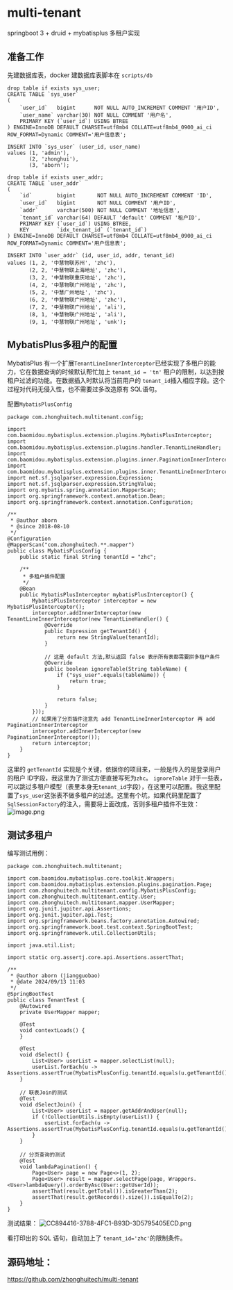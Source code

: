 # multi-tenant
springboot 3 + druid + mybatisplus 多租户实现

## 准备工作
先建数据库表，docker 建数据库表脚本在 `scripts/db`
```mysql
drop table if exists sys_user;
CREATE TABLE `sys_user`
(
    `user_id`   bigint      NOT NULL AUTO_INCREMENT COMMENT '用户ID',
    `user_name` varchar(30) NOT NULL COMMENT '用户名',
    PRIMARY KEY (`user_id`) USING BTREE
) ENGINE=InnoDB DEFAULT CHARSET=utf8mb4 COLLATE=utf8mb4_0900_ai_ci ROW_FORMAT=Dynamic COMMENT='用户信息表';

INSERT INTO `sys_user` (user_id, user_name)
values (1, 'admin'),
       (2, 'zhonghui'),
       (3, 'aborn');

drop table if exists user_addr;
CREATE TABLE `user_addr`
(
    `id`        bigint       NOT NULL AUTO_INCREMENT COMMENT 'ID',
    `user_id`   bigint       NOT NULL COMMENT '用户ID',
    `addr`      varchar(500) NOT NULL COMMENT '地址信息',
    `tenant_id` varchar(64) DEFAULT 'default' COMMENT '租户ID',
    PRIMARY KEY (`user_id`) USING BTREE,
    KEY         `idx_tenant_id` (`tenant_id`)
) ENGINE=InnoDB DEFAULT CHARSET=utf8mb4 COLLATE=utf8mb4_0900_ai_ci ROW_FORMAT=Dynamic COMMENT='用户信息表';

INSERT INTO `user_addr` (id, user_id, addr, tenant_id)
values (1, 2, '中慧物联苏州', 'zhc'),
       (2, 2, '中慧物联上海地址', 'zhc'),
       (3, 2, '中慧物联重庆地址', 'zhc'),
       (4, 2, '中慧物联广州地址', 'zhc'),
       (5, 2, '中慧广州地址', 'zhc'),
       (6, 2, '中慧物联广州地址', 'zhc'),
       (7, 2, '中慧物联广州地址', 'ali'),
       (8, 1, '中慧物联广州地址', 'ali'),
       (9, 1, '中慧物联广州地址', 'unk');
```
## MybatisPlus多租户的配置
MybatisPlus 有一个扩展`TenantLineInnerInterceptor`已经实现了多租户的能力，它在数据查询的时候默认帮忙加上 `tenant_id = 'tn'` 租户的限制，以达到按租户过滤的功能。在数据插入时默认将当前用户的 `tenant_id`插入相应字段。这个过程对代码无侵入性，也不需要过多改造原有 SQL语句。

配置`MybatisPlusConfig`
```
package com.zhonghuitech.multitenant.config;

import com.baomidou.mybatisplus.extension.plugins.MybatisPlusInterceptor;
import com.baomidou.mybatisplus.extension.plugins.handler.TenantLineHandler;
import com.baomidou.mybatisplus.extension.plugins.inner.PaginationInnerInterceptor;
import com.baomidou.mybatisplus.extension.plugins.inner.TenantLineInnerInterceptor;
import net.sf.jsqlparser.expression.Expression;
import net.sf.jsqlparser.expression.StringValue;
import org.mybatis.spring.annotation.MapperScan;
import org.springframework.context.annotation.Bean;
import org.springframework.context.annotation.Configuration;

/**
 * @author aborn
 * @since 2018-08-10
 */
@Configuration
@MapperScan("com.zhonghuitech.**.mapper")
public class MybatisPlusConfig {
    public static final String tenantId = "zhc";

    /**
     * 多租户插件配置
     */
    @Bean
    public MybatisPlusInterceptor mybatisPlusInterceptor() {
        MybatisPlusInterceptor interceptor = new MybatisPlusInterceptor();
        interceptor.addInnerInterceptor(new TenantLineInnerInterceptor(new TenantLineHandler() {
            @Override
            public Expression getTenantId() {
                return new StringValue(tenantId);
            }

            // 这是 default 方法,默认返回 false 表示所有表都需要拼多租户条件
            @Override
            public boolean ignoreTable(String tableName) {
                if ("sys_user".equals(tableName)) {
                    return true;
                }

                return false;
            }
        }));
        // 如果用了分页插件注意先 add TenantLineInnerInterceptor 再 add PaginationInnerInterceptor
        interceptor.addInnerInterceptor(new PaginationInnerInterceptor());
        return interceptor;
    }
}
```
这里的 `getTenantId` 实现是个关键，依据你的项目来，一般是传入的是登录用户的租户 ID字段，我这里为了测试方便直接写死为`zhc`。
`ignoreTable` 对于一些表，可以跳过多租户模型（表里本身无`tenant_id`字段），在这里可以配置。我这里配置了`sys_user`这张表不做多租户的过滤。这里有个坑，如果代码里配置了`SqlSessionFactory`的注入，需要将上面改成，否则多租户插件不生效：
![image.png](https://upload-images.jianshu.io/upload_images/297930-c16bace4a7515187.png?imageMogr2/auto-orient/strip%7CimageView2/2/w/1240)

## 测试多租户
编写测试用例：
```
package com.zhonghuitech.multitenant;

import com.baomidou.mybatisplus.core.toolkit.Wrappers;
import com.baomidou.mybatisplus.extension.plugins.pagination.Page;
import com.zhonghuitech.multitenant.config.MybatisPlusConfig;
import com.zhonghuitech.multitenant.entity.User;
import com.zhonghuitech.multitenant.mapper.UserMapper;
import org.junit.jupiter.api.Assertions;
import org.junit.jupiter.api.Test;
import org.springframework.beans.factory.annotation.Autowired;
import org.springframework.boot.test.context.SpringBootTest;
import org.springframework.util.CollectionUtils;

import java.util.List;

import static org.assertj.core.api.Assertions.assertThat;

/**
 * @author aborn (jiangguobao)
 * @date 2024/09/13 11:03
 */
@SpringBootTest
public class TenantTest {
    @Autowired
    private UserMapper mapper;

    @Test
    void contextLoads() {
    }

    @Test
    void dSelect() {
        List<User> userList = mapper.selectList(null);
        userList.forEach(u -> Assertions.assertTrue(MybatisPlusConfig.tenantId.equals(u.getTenantId())));
    }

    // 联表Join的测试
    @Test
    void dSelectJoin() {
        List<User> userList = mapper.getAddrAndUser(null);
        if (!CollectionUtils.isEmpty(userList)) {
            userList.forEach(u -> Assertions.assertTrue(MybatisPlusConfig.tenantId.equals(u.getTenantId())));
        }
    }

    // 分页查询的测试
    @Test
    void lambdaPagination() {
        Page<User> page = new Page<>(1, 2);
        Page<User> result = mapper.selectPage(page, Wrappers.<User>lambdaQuery().orderByAsc(User::getUserId));
        assertThat(result.getTotal()).isGreaterThan(2);
        assertThat(result.getRecords().size()).isEqualTo(2);
    }
}
```
测试结果：
![CC894416-3788-4FC1-B93D-3D5795405ECD.png](https://upload-images.jianshu.io/upload_images/297930-558670a5ab3bd3a5.png?imageMogr2/auto-orient/strip%7CimageView2/2/w/1240)

看打印出的 SQL 语句，自动加上了 `tenant_id='zhc'`的限制条件。

## 源码地址：
https://github.com/zhonghuitech/multi-tenant
